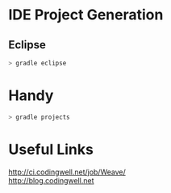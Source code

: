 # IDE Project Generation #
## Eclipse ##
```bash
> gradle eclipse
```

# Handy #
```bash
> gradle projects
```

# Useful Links #
http://ci.codingwell.net/job/Weave/  
http://blog.codingwell.net
